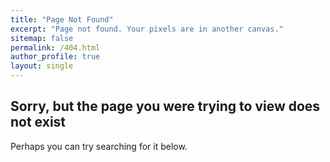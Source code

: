 ```yaml
---
title: "Page Not Found"
excerpt: "Page not found. Your pixels are in another canvas."
sitemap: false
permalink: /404.html
author_profile: true
layout: single
---
```


Sorry, but the page you were trying to view does not exist 
---
Perhaps you can try searching for it below.

<script type="text/javascript">
  var GOOG_FIXURL_LANG = 'en';
  var GOOG_FIXURL_SITE = '{{ site.url }}'
</script>
<script type="text/javascript"
  src="//linkhelp.clients.google.com/tbproxy/lh/wm/fixurl.js">
</script>